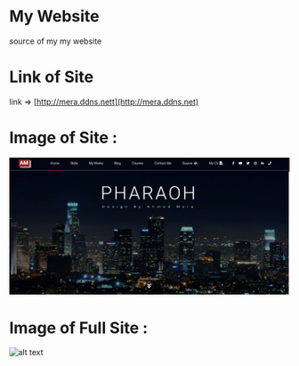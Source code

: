 # My Website

source of my my website


# Link of Site  
link => [http://mera.ddns.nett](http://mera.ddns.net) 

# Image of Site :

![alt text](https://github.com/ahmed-mera/my-website/blob/master/images/photo%20of%20website.JPG "Image of site")

# Image of Full Site :

![alt text](https://github.com/ahmed-mera/my-website/blob/master/images/screencapture-mera-ddns-net-2020-04-01-17_17_54.png "Image of full Site")